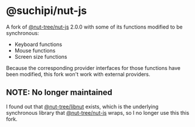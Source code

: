 # @suchipi/nut-js

A fork of [@nut-tree/nut-js](https://github.com/nut-tree/nut.js) 2.0.0 with some of its functions modified to be synchronous:

- Keyboard functions
- Mouse functions
- Screen size functions

Because the corresponding provider interfaces for those functions have been modified, this fork won't work with external providers.

## NOTE: No longer maintained

I found out that [@nut-tree/libnut](https://github.com/nut-tree/libnut) exists, which is the underlying synchronous library that [@nut-tree/nut-js](https://github.com/nut-tree/nut.js) wraps, so I no longer use this this fork.
